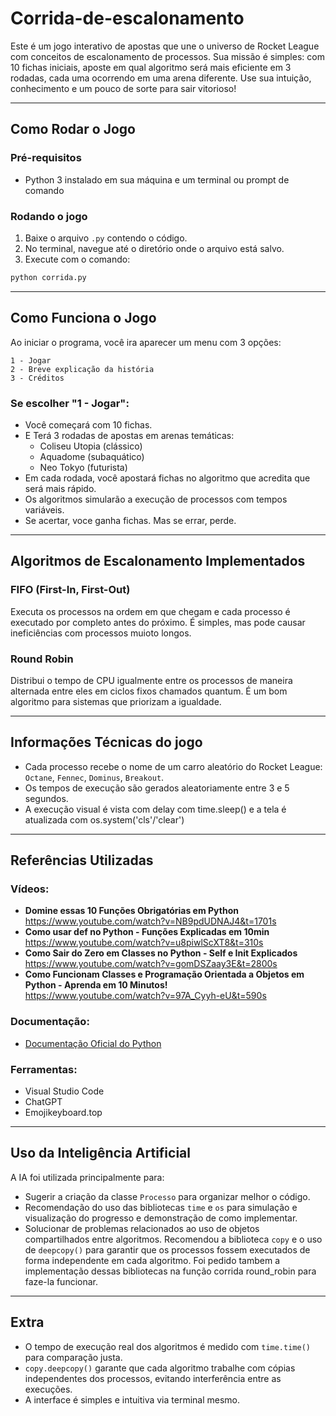 # Corrida-de-escalonamento

Este é um jogo interativo de apostas que une o universo de Rocket League com conceitos de escalonamento de processos. Sua missão é simples: com 10 fichas iniciais, aposte em qual algoritmo será mais eficiente em 3 rodadas, cada uma ocorrendo em uma arena diferente. Use sua intuição, conhecimento e um pouco de sorte para sair vitorioso!

-----------------------------------------------------

## Como Rodar o Jogo

### Pré-requisitos
- Python 3 instalado em sua máquina e um terminal ou prompt de comando

### Rodando o jogo
1. Baixe o arquivo `.py` contendo o código.
2. No terminal, navegue até o diretório onde o arquivo está salvo.
3. Execute com o comando:

```bash
python corrida.py
```

-----------------------------------------------------

##  Como Funciona o Jogo

Ao iniciar o programa, você ira aparecer um menu com 3 opções:

```
1 - Jogar
2 - Breve explicação da história
3 - Créditos
```

### Se escolher "1 - Jogar":
- Você começará com 10 fichas.
- E Terá 3 rodadas de apostas em arenas temáticas:
  - Coliseu Utopia (clássico)
  - Aquadome (subaquático)
  - Neo Tokyo (futurista)
- Em cada rodada, você apostará fichas no algoritmo que acredita que será mais rápido.
- Os algoritmos simularão a execução de processos com tempos variáveis.
- Se acertar, voce ganha fichas. Mas se errar, perde.

-----------------------------------------------------

## Algoritmos de Escalonamento Implementados

### FIFO (First-In, First-Out)
Executa os processos na ordem em que chegam e cada processo é executado por completo antes do próximo. É simples, mas pode causar ineficiências com processos muioto longos.

### Round Robin
Distribui o tempo de CPU igualmente entre os processos de maneira alternada entre eles em ciclos fixos chamados quantum. É um bom algoritmo para sistemas que priorizam a igualdade.

-----------------------------------------------------

## Informações Técnicas do jogo

- Cada processo recebe o nome de um carro aleatório do Rocket League: `Octane`, `Fennec`, `Dominus`, `Breakout`.
- Os tempos de execução são gerados aleatoriamente entre 3 e 5 segundos.
- A execução visual é vista com delay com time.sleep() e a tela é atualizada com os.system('cls'/'clear')

-----------------------------------------------------
##  Referências Utilizadas

### Vídeos:
- **Domine essas 10 Funções Obrigatórias em Python**  
  https://www.youtube.com/watch?v=NB9pdUDNAJ4&t=1701s  
- **Como usar def no Python - Funções Explicadas em 10min**  
  https://www.youtube.com/watch?v=u8piwlScXT8&t=310s  
- **Como Sair do Zero em Classes no Python - Self e Init Explicados**  
  https://www.youtube.com/watch?v=gomDSZaay3E&t=2800s  
- **Como Funcionam Classes e Programação Orientada a Objetos em Python - Aprenda em 10 Minutos!**  
  https://www.youtube.com/watch?v=97A_Cyyh-eU&t=590s  

### Documentação:
- [Documentação Oficial do Python](https://docs.python.org/3/tutorial/index.html)

### Ferramentas:
- Visual Studio Code  
- ChatGPT 
- Emojikeyboard.top

-----------------------------------------------------

## Uso da Inteligência Artificial

A IA foi utilizada principalmente para:

- Sugerir a criação da classe `Processo` para organizar melhor o código.
- Recomendação do uso das bibliotecas `time` e `os` para simulação e visualização do progresso e demonstração de como implementar.
- Solucionar de problemas relacionados ao uso de objetos compartilhados entre algoritmos. Recomendou a biblioteca `copy` e o uso de `deepcopy()` para garantir que os processos fossem executados de forma independente em cada algoritmo. Foi pedido tambem a implementação dessas bibliotecas na função corrida round_robin para faze-la funcionar.

---

## Extra

- O tempo de execução real dos algoritmos é medido com `time.time()` para comparação justa.
- `copy.deepcopy()` garante que cada algoritmo trabalhe com cópias independentes dos processos, evitando interferência entre as execuções.
- A interface é simples e intuitiva via terminal mesmo.
